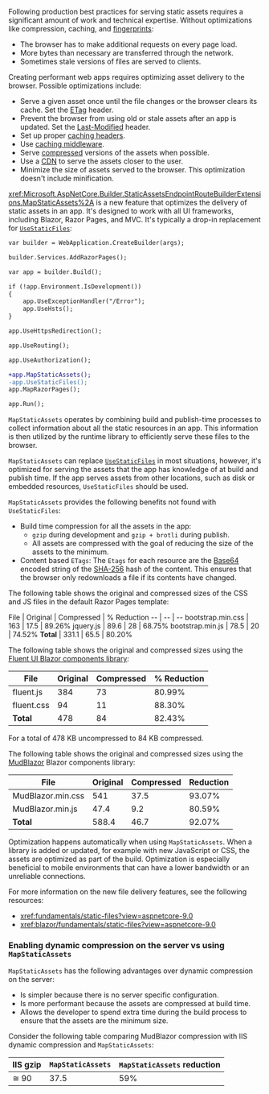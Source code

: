 Following production best practices for serving static assets requires a significant amount of work and technical expertise. Without optimizations like compression, caching, and [fingerprints](https://en.wikipedia.org/wiki/Fingerprint_(computing)):

* The browser has to make additional requests on every page load.
* More bytes than necessary are transferred through the network.
* Sometimes stale versions of files are served to clients.

Creating performant web apps requires optimizing asset delivery to the browser. Possible optimizations include:

* Serve a given asset once until the file changes or the browser clears its cache. Set the [ETag](https://developer.mozilla.org/docs/Web/HTTP/Headers/ETag) header.
* Prevent the browser from using old or stale assets after an app is updated. Set the [Last-Modified](https://developer.mozilla.org/docs/Web/HTTP/Headers/Last-Modified) header.
* Set up proper [caching headers](https://developer.mozilla.org/docs/Web/HTTP/Headers/Cache-Control).
* Use [caching middleware](xref:performance/caching/middleware).
* Serve [compressed](/aspnet/core/performance/response-compression) versions of the assets when possible.
* Use a [CDN](/microsoft-365/enterprise/content-delivery-networks?view=o365-worldwide&preserve-view=true) to serve the assets closer to the user.
* Minimize the size of assets served to the browser. This optimization doesn't include minification.

<xref:Microsoft.AspNetCore.Builder.StaticAssetsEndpointRouteBuilderExtensions.MapStaticAssets%2A> is a new feature that optimizes the delivery of static assets in an app. It's designed to work with all UI frameworks, including Blazor, Razor Pages, and MVC. It's typically a drop-in replacement for [`UseStaticFiles`](/dotnet/api/microsoft.aspnetcore.builder.staticfileextensions.usestaticfiles):

```diff
var builder = WebApplication.CreateBuilder(args);

builder.Services.AddRazorPages();

var app = builder.Build();

if (!app.Environment.IsDevelopment())
{
    app.UseExceptionHandler("/Error");
    app.UseHsts();
}

app.UseHttpsRedirection();

app.UseRouting();

app.UseAuthorization();

+app.MapStaticAssets();
-app.UseStaticFiles();
app.MapRazorPages();

app.Run();
```

`MapStaticAssets` operates by combining build and publish-time processes to collect information about all the static resources in an app. This information is then utilized by the runtime library to efficiently serve these files to the browser.

`MapStaticAssets` can replace [`UseStaticFiles`](/dotnet/api/microsoft.aspnetcore.builder.staticfileextensions.usestaticfiles) in most situations, however, it's optimized for serving the assets that the app has knowledge of at build and publish time. If the app serves assets from other locations, such as disk or embedded resources, `UseStaticFiles` should be used.

`MapStaticAssets` provides the following benefits not found with `UseStaticFiles`:

* Build time compression for all the assets in the app:
  * `gzip` during development and `gzip + brotli` during publish.
  * All assets are compressed with the goal of reducing the size of the assets to the minimum.
* Content based `ETags`: The `Etags` for each resource are the [Base64](https://developer.mozilla.org/docs/Glossary/Base64) encoded string of the [SHA-256](/dotnet/api/system.security.cryptography.sha256?view=net-8.0&preserve-view=true) hash of the content. This ensures that the browser only redownloads a file if its contents have changed.

The following table shows the original and compressed sizes of the CSS and JS files in the default Razor Pages template:

File | Original | Compressed | % Reduction
-- | -- | --
bootstrap.min.css | 163 | 17.5 | 89.26%
jquery.js | 89.6 | 28 | 68.75%
bootstrap.min.js | 78.5 | 20 | 74.52%
**Total** | 331.1 | 65.5 | 80.20%

The following table shows the original and compressed sizes using the [Fluent UI Blazor components library](https://www.fluentui-blazor.net/):

File | Original | Compressed | % Reduction
-- | -- | -- | --
fluent.js | 384 | 73 | 80.99%
fluent.css | 94 | 11 | 88.30%
**Total** | 478 | 84 | 82.43%

For a total of 478 KB uncompressed to 84 KB compressed.

The following table shows the original and compressed sizes using the [MudBlazor](https://mudblazor.com) Blazor components library:

File | Original | Compressed | Reduction
-- | -- | -- | --
MudBlazor.min.css | 541 | 37.5 | 93.07%
MudBlazor.min.js | 47.4 | 9.2 | 80.59%
**Total** | 588.4 | 46.7 | 92.07%

Optimization happens automatically when using `MapStaticAssets`. When a library is added or updated, for example with new JavaScript or CSS, the assets are optimized as part of the build. Optimization is especially beneficial to mobile environments that can have a lower bandwidth or an unreliable connections.

For more information on the new file delivery features, see the following resources:

* <xref:fundamentals/static-files?view=aspnetcore-9.0>
* <xref:blazor/fundamentals/static-files?view=aspnetcore-9.0>

### Enabling dynamic compression on the server vs using `MapStaticAssets`

`MapStaticAssets` has the following advantages over dynamic compression on the server:

<!-- 
I'm confused about the following:
If we take MudBlazor as an example, IIS will compress the CSS bundle at around 90Kb, while brotli with max settings will result in 37Kb. That is still a whopping 59% size reduction or 41% of its dynamically compressed size -->

* Is simpler because there is no server specific configuration.
* Is more performant because the assets are compressed at build time. <!-- IIS can do static compression -->
* Allows the developer to spend extra time during the build process to ensure that the assets are the minimum size.

Consider the following table comparing MudBlazor compression with IIS dynamic compression and `MapStaticAssets`:
<!-- MapStaticAssets uses brotli max so it's the same as IIS brotli max is the same as -->

IIS gzip | `MapStaticAssets` | `MapStaticAssets` reduction
-- | -- | --
 &#8773; 90 | 37.5 | 59%

<!--  “always flush” does not work with IIS Brotli AND might degrade Zlib compression ratio. See https://microsoft.sharepoint.com/:p:/r/teams/GlobalDAS/WebApps/_layouts/15/Doc.aspx?sourcedoc=%7BDC4A0B9B-6A27-498F-BC7D-6B6647AAC39F%7D&file=IIS_Compression_new_API.pptx -->
